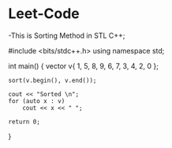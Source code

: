 # Leet-Code

-This is Sorting Method in STL C++;
 
#include <bits/stdc++.h>
using namespace std;
  
int main()
{
    vector<int> v{ 1, 5, 8, 9, 6, 7, 3, 4, 2, 0 };
  
    sort(v.begin(), v.end());
  
    cout << "Sorted \n";
    for (auto x : v)
        cout << x << " ";
  
    return 0;
}
